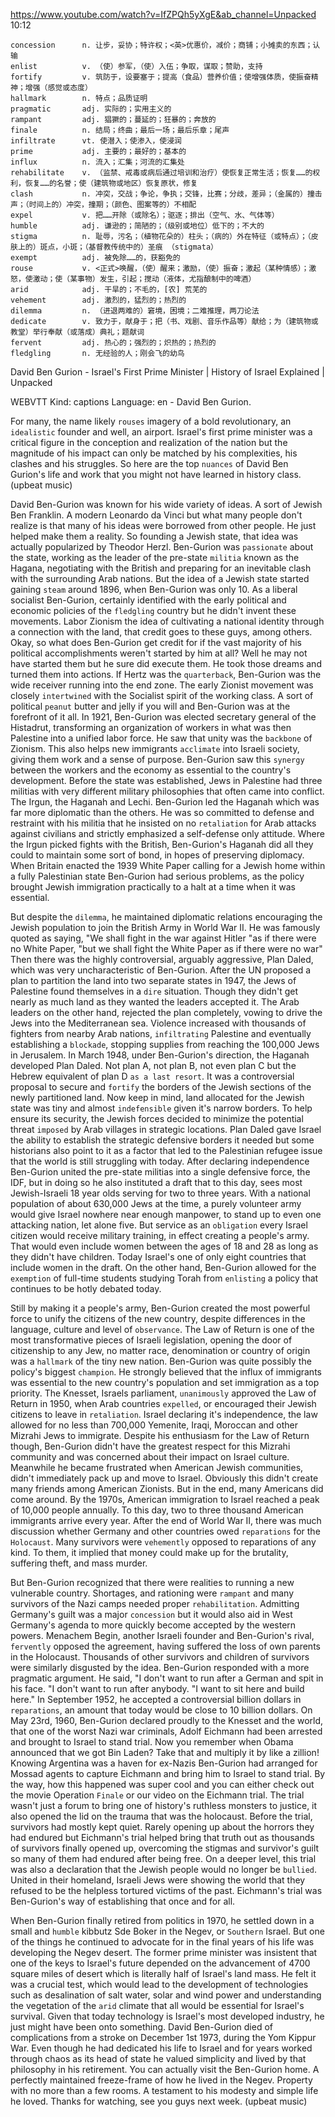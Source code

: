 https://www.youtube.com/watch?v=IfZPQh5yXgE&ab_channel=Unpacked 
10:12
```
concession      n. 让步，妥协；特许权；<英>优惠价，减价；商铺；小摊卖的东西；认输  
enlist          v. （使）参军，（使）入伍；争取，谋取；赞助，支持
fortify         v. 筑防于，设要塞于；提高（食品）营养价值；使增强体质，使振奋精神；增强（感觉或态度）
hallmark        n. 特点；品质证明
pragmatic       adj. 实际的；实用主义的        
rampant         adj. 猖獗的；蔓延的；狂暴的；奔放的    
finale          n. 结局；终曲；最后一场；最后乐章；尾声
infiltrate      vt. 使潜入；使渗入，使浸润
prime           adj. 主要的；最好的；基本的
influx          n. 流入；汇集；河流的汇集处
rehabilitate    v. （监禁、戒毒或病后通过培训和治疗）使恢复正常生活；恢复……的权利，恢复……的名誉；使（建筑物或地区）恢复原状，修复      
clash           n. 冲突，交战；争论，争执；交锋，比赛；分歧，差异；（金属的）撞击声；（时间上的）冲突，撞期；（颜色、图案等的）不相配
expel           v. 把……开除（或除名）；驱逐；排出（空气、水、气体等）    
humble          adj. 谦逊的；简陋的；（级别或地位）低下的；不大的
stigma          n. 耻辱，污名；（植物花朵的）柱头；（病的）外在特征（或特点）；（皮肤上的）斑点，小斑；（基督教传统中的）圣痕 （stigmata）
exempt          adj. 被免除……的，获豁免的
rouse           v. <正式>唤醒，（使）醒来；激励，（使）振奋；激起（某种情感）；激怒，使激动；使（某事物）发生，引起；搅动（液体，尤指酿制中的啤酒）
arid            adj. 干旱的；不毛的，[农] 荒芜的
vehement        adj. 激烈的，猛烈的；热烈的
dilemma         n. （进退两难的）窘境，困境；二难推理，两刀论法
dedicate        v. 致力于，献身于；把（书、戏剧、音乐作品等）献给；为（建筑物或教堂）举行奉献（或落成）典礼；题献词
fervent         adj. 热心的；强烈的；炽热的；热烈的
fledgling       n. 无经验的人；刚会飞的幼鸟
``` 

David Ben Gurion - Israel's First Prime Minister | History of Israel Explained | Unpacked 

WEBVTT Kind: captions Language: en - David Ben Gurion. 

For many, the name likely `rouses` imagery of a bold revolutionary, an `idealistic` founder and well, an airport. Israel's first prime minister was a critical figure in the conception and realization of the nation but the magnitude of his impact can only be matched by his complexities, his clashes and his struggles. So here are the top `nuances` of David Ben Gurion's life and work that you might not have learned in history class. (upbeat music) 

David Ben-Gurion was known for his wide variety of ideas. A sort of Jewish Ben Franklin. A modern Leonardo da Vinci but what many people don't realize is that many of his ideas were borrowed from other people. He just helped make them a reality. So founding a Jewish state, that idea was actually popularized by Theodor Herzl. Ben-Gurion was `passionate` about the state, working as the leader of the pre-state `militia` known as the Hagana, negotiating with the British and preparing for an inevitable clash with the surrounding Arab nations. But the idea of a Jewish state started gaining `steam` around 1896, when Ben-Gurion was only 10. As a liberal socialist Ben-Gurion, certainly identified with the early political and economic policies of the `fledgling` country but he didn't invent these movements. Labor Zionism the idea of cultivating a national identity through a connection with the land, that credit goes to these guys, among others. Okay, so what does Ben-Gurion get credit for if the vast majority of his political accomplishments weren't started by him at all? Well he may not have started them but he sure did execute them. He took those dreams and turned them into actions. If Hertz was the `quarterback`, Ben-Gurion was the wide receiver running into the end zone. The early Zionist movement was closely `intertwined` with the Socialist spirit of the working class. A sort of political `peanut` butter and jelly if you will and Ben-Gurion was at the forefront of it all. In 1921, Ben-Gurion was elected secretary general of the Histadrut, transforming an organization of workers in what was then Palestine into a unified labor force. He saw that unity was the `backbone` of Zionism. This also helps new immigrants `acclimate` into Israeli society, giving them work and a sense of purpose. Ben-Gurion saw this `synergy` between the workers and the economy as essential to the country's development. Before the state was established, Jews in Palestine had three militias with very different military philosophies that often came into conflict. The Irgun, the Haganah and Lechi. Ben-Gurion led the Haganah which was far more diplomatic than the others. He was so committed to defense and restraint with his militia that he insisted on no `retaliation` for Arab attacks against civilians and strictly emphasized a self-defense only attitude. Where the Irgun picked fights with the British, Ben-Gurion's Haganah did all they could to maintain some sort of bond, in hopes of preserving diplomacy. When Britain enacted the 1939 White Paper calling for a Jewish home within a fully Palestinian state Ben-Gurion had serious problems, as the policy brought Jewish immigration practically to a halt at a time when it was essential. 

But despite the `dilemma`, he maintained diplomatic relations encouraging the Jewish population to join the British Army in World War II. He was famously quoted as saying, "We shall fight in the war against Hitler "as if there were no White Paper, "but we shall fight the White Paper as if there were no war" Then there was the highly controversial, arguably aggressive, Plan Daled, which was very uncharacteristic of Ben-Gurion. After the UN proposed a plan to partition the land into two separate states in 1947, the Jews of Palestine found themselves in a `dire` situation. Though they didn't get nearly as much land as they wanted the leaders accepted it. The Arab leaders on the other hand, rejected the plan completely, vowing to drive the Jews into the Mediterranean sea. Violence increased with thousands of fighters from nearby Arab nations, `infiltrating` Palestine and eventually establishing a `blockade`, stopping supplies from reaching the 100,000 Jews in Jerusalem. In March 1948, under Ben-Gurion's direction, the Haganah developed Plan Daled. Not plan A, not plan B, not even plan C but the Hebrew equivalent of plan D `as a last resort`. It was a controversial proposal to secure and `fortify` the borders of the Jewish sections of the newly partitioned land. Now keep in mind, land allocated for the Jewish state was tiny and almost `indefensible` given it's narrow borders. To help ensure its security, the Jewish forces decided to minimize the potential threat `imposed` by Arab villages in strategic locations. Plan Daled gave Israel the ability to establish the strategic defensive borders it needed but some historians also point to it as a factor that led to the Palestinian refugee issue that the world is still struggling with today. After declaring independence Ben-Gurion united the pre-state militias into a single defensive force, the IDF, but in doing so he also instituted a draft that to this day, sees most Jewish-Israeli 18 year olds serving for two to three years. With a national population of about 630,000 Jews at the time, a purely volunteer army would give Israel nowhere near enough manpower, to stand up to even one attacking nation, let alone five. But service as an `obligation` every Israel citizen would receive military training, in effect creating a people's army. That would even include women between the ages of 18 and 28 as long as they didn't have children. Today Israel's one of only eight countries that include women in the draft. On the other hand, Ben-Gurion allowed for the `exemption` of full-time students studying Torah from `enlisting` a policy that continues to be hotly debated today. 

Still by making it a people's army, Ben-Gurion created the most powerful force to unify the citizens of the new country, despite differences in the language, culture and level of `observance`. The Law of Return is one of the most transformative pieces of Israeli legislation, opening the door of citizenship to any Jew, no matter race, denomination or country of origin was a `hallmark` of the tiny new nation. Ben-Gurion was quite possibly the policy's biggest `champion`. He strongly believed that the influx of immigrants was essential to the new country's population and set immigration as a top priority. The Knesset, Israels parliament, `unanimously` approved the Law of Return in 1950, when Arab countries `expelled`, or encouraged their Jewish citizens to leave in `retaliation`. Israel declaring it's independence, the law allowed for no less than 700,000 Yemenite, Iraqi, Moroccan and other Mizrahi Jews to immigrate. Despite his enthusiasm for the Law of Return though, Ben-Gurion didn't have the greatest respect for this Mizrahi community and was concerned about their impact on Israel culture. Meanwhile he became frustrated when American Jewish communities, didn't immediately pack up and move to Israel. Obviously this didn't create many friends among American Zionists. But in the end, many Americans did come around. By the 1970s, American immigration to Israel reached a peak of 10,000 people annually. To this day, two to three thousand American immigrants arrive every year. After the end of World War II, there was much discussion whether Germany and other countries owed `reparations` for the `Holocaust`. Many survivors were `vehemently` opposed to reparations of any kind. To them, it implied that money could make up for the brutality, suffering theft, and mass murder. 

But Ben-Gurion recognized that there were realities to running a new vulnerable country. Shortages, and rationing were `rampant` and many survivors of the Nazi camps needed proper `rehabilitation`. Admitting Germany's guilt was a major `concession` but it would also aid in West Germany's agenda to more quickly become accepted by the western powers. Menachem Begin, another Israeli founder and Ben-Gurion's rival, `fervently` opposed the agreement, having suffered the loss of own parents in the Holocaust. Thousands of other survivors and children of survivors were similarly disgusted by the idea. Ben-Gurion responded with a more pragmatic argument. He said, "I don't want to run after a German and spit in his face. "I don't want to run after anybody. "I want to sit here and build here." In September 1952, he accepted a controversial billion dollars in `reparations`, an amount that today would be close to 10 billion dollars. On May 23rd, 1960, Ben-Gurion declared proudly to the Knesset and the world, that one of the worst Nazi war criminals, Adolf Eichmann had been arrested and brought to Israel to stand trial. Now you remember when Obama announced that we got Bin Laden? Take that and multiply it by like a zillion! Knowing Argentina was a haven for ex-Nazis Ben-Gurion had arranged for Mossad agents to capture Eichmann and bring him to Israel to stand trial. By the way, how this happened was super cool and you can either check out the movie Operation `Finale` or our video on the Eichmann trial. The trial wasn't just a forum to bring one of history's ruthless monsters to justice, it also opened the lid on the trauma that was the holocaust. Before the trial, survivors had mostly kept quiet. Rarely opening up about the horrors they had endured but Eichmann's trial helped bring that truth out as thousands of survivors finally opened up, overcoming the stigmas and survivor's guilt so many of them had endured after being free. On a deeper level, this trial was also a declaration that the Jewish people would no longer be `bullied`. United in their homeland, Israeli Jews were showing the world that they refused to be the helpless tortured victims of the past. Eichmann's trial was Ben-Gurion's way of establishing that once and for all. 

When Ben-Gurion finally retired from politics in 1970, he settled down in a small and `humble` kibbutz Sde Boker in the Negev, or `Southern` Israel. But one of the things he continued to advocate for in the final years of his life was developing the Negev desert. The former prime minister was insistent that one of the keys to Israel's future depended on the advancement of 4700 square miles of desert which is literally half of Israel's land mass. He felt it was a crucial test, which would lead to the development of technologies such as desalination of salt water, solar and wind power and understanding the vegetation of the `arid` climate that all would be essential for Israel's survival. Given that today technology is Israel's most developed industry, he just might have been onto something. David Ben-Gurion died of complications from a stroke on December 1st 1973, during the Yom Kippur War. Even though he had dedicated his life to Israel and for years worked through chaos as its head of state he valued simplicity and lived by that philosophy in his retirement. You can actually visit the Ben-Gurion home. A perfectly maintained freeze-frame of how he lived in the Negev. Property with no more than a few rooms. A testament to his modesty and simple life he loved. Thanks for watching, see you guys next week. (upbeat music) 